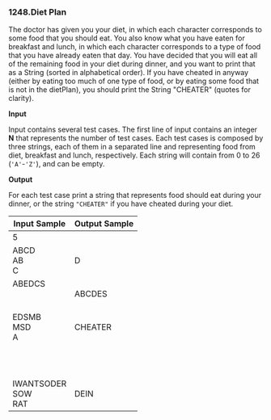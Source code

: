 ### 1248.Diet Plan

The doctor has given you your diet, in which each character corresponds to some food that you should eat. You also know what you have eaten for breakfast and lunch, in which each character corresponds to a type of food that you have already eaten that day. You have decided that you will eat all of the remaining food in your diet during dinner, and you want to print that as a String (sorted in alphabetical order). If you have cheated in anyway (either by eating too much of one type of food, or by eating some food that is not in the dietPlan), you should print the String "CHEATER" (quotes for clarity).

**Input**

Input contains several test cases. The first line of input contains an integer **N** that represents the number of test cases. Each test cases is composed by three strings, each of them in a separated line and representing food from diet, breakfast and lunch, respectively. Each string will contain from 0 to 26 (`'A'`-`'Z'`), and can be empty.

**Output**

For each test case print a string that represents food should eat during your dinner, or the string `"CHEATER"` if you have cheated during your diet.


| Input Sample | Output Sample |
| ------------ | ------------- |
| 5 |   |
| ABCD<br>AB<br>C | D |
| ABEDCS<br><br><br> | ABCDES |
| EDSMB<br>MSD<br>A | CHEATER |
| <br><br><br> |  |
| IWANTSODER<br>SOW<br>RAT | DEIN |
